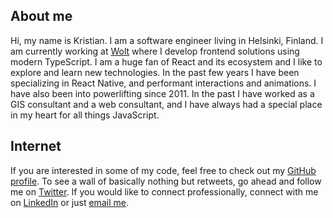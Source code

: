 ## About me
      
Hi, my name is Kristian. I am a software engineer living in Helsinki,
Finland.
I am currently working at [Wolt](https://wolt.com/) where I develop frontend solutions using modern TypeScript.
I am a huge fan of React and its ecosystem and I like to explore and learn new technologies. In the past few years I have been specializing in React Native, and performant interactions and animations.
I have also been into powerlifting since 2011.
In the past I have worked as a GIS consultant and a web consultant, and I have always had a special place in my heart for all things JavaScript.

## Internet
If you are interested in some of my code, feel free to check out my [GitHub profile](https://github.com/Sakarisson/).
To see a wall of basically nothing but retweets, go ahead and follow me on [Twitter](https://twitter.com/ksakarisson).
If you would like to connect professionally, connect with me on [LinkedIn](https://www.linkedin.com/in/kristiansakarisson/) or just [email me](mailto:kristian@sakarisson.com).
